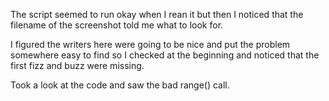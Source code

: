 The script seemed to run okay when I rean it but then I noticed that the 
filename of the screenshot told me what to look for.

I figured the writers here were going to be nice and put the problem somewhere 
easy to find so I checked at the beginning and noticed that the first fizz 
and buzz were missing.

Took a look at the code and saw the bad range() call.